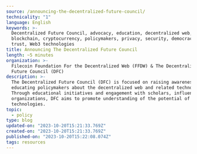```yaml
---
source: /announcing-the-decentralized-future-council/
technicality: "1"
language: English
keywords: >-
  Decentralized Future Council, advocacy, education, decentralized web,
  blockchain, cryptocurrency, policymakers, privacy, security, democracy, online
  trust, Web3 technologies
title: Announcing The Decentralized Future Council
length: ~5 minutes
organization: >-
  Filecoin Foundation For the Decentralized Web (FFDW) & The Decentralized
  Future Council (DFC)
description: >-
  The Decentralized Future Council (DFC) is focused on raising awareness and
  educating policymakers about the decentralized web and related technologies.
  Through educational initiatives and engagement with scholars, influencers, and
  organizations, DFC aims to promote understanding of the potential of Web3
  technologies.
topic:
  - policy
type: blog
updated-on: "2023-10-20T15:21:33.769Z"
created-on: "2023-10-20T15:21:33.769Z"
published-on: "2023-10-20T15:22:08.074Z"
tags: resources
---
```


